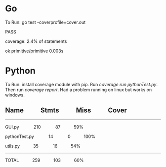 # Go
To Run: go test -coverprofile=cover.out

PASS

coverage: 2.4% of statements

ok      primitive/primitive     0.003s

# Python 

To Run: install coverage module with pip. Run *coverage run pythonTest.py*. Then run *coverage report*. Had a problem running on linux but works on windows.
## Name            &nbsp;&nbsp;&nbsp;&nbsp;&nbsp;&nbsp;&nbsp;&nbsp;&nbsp;&nbsp;Stmts   &nbsp;&nbsp;&nbsp;&nbsp;&nbsp;&nbsp;&nbsp;&nbsp;&nbsp;&nbsp;Miss  &nbsp;&nbsp;&nbsp;&nbsp;&nbsp;&nbsp;&nbsp;&nbsp;&nbsp;&nbsp;Cover

-----------------------------------

GUI.py           &nbsp;&nbsp;&nbsp;&nbsp;&nbsp;&nbsp;&nbsp;&nbsp;&nbsp;&nbsp; 210    &nbsp;&nbsp;&nbsp;&nbsp;&nbsp;&nbsp;&nbsp;&nbsp;&nbsp;&nbsp; 87    &nbsp;&nbsp;&nbsp;&nbsp;&nbsp;&nbsp;&nbsp;&nbsp;&nbsp;&nbsp;59%

pythonTest.py     &nbsp;&nbsp;&nbsp;&nbsp;&nbsp;&nbsp;&nbsp;&nbsp;&nbsp;&nbsp; 14     &nbsp;&nbsp;&nbsp;&nbsp;&nbsp;&nbsp;&nbsp;&nbsp;&nbsp;&nbsp; 0   &nbsp;&nbsp;&nbsp;&nbsp;&nbsp;&nbsp;&nbsp;&nbsp;&nbsp;&nbsp;100%

utils.py           &nbsp;&nbsp;&nbsp;&nbsp;&nbsp;&nbsp;&nbsp;&nbsp;&nbsp;&nbsp;35    &nbsp;&nbsp;&nbsp;&nbsp;&nbsp;&nbsp;&nbsp;&nbsp;&nbsp;&nbsp; 16    &nbsp;&nbsp;&nbsp;&nbsp;&nbsp;&nbsp;&nbsp;&nbsp;&nbsp;&nbsp;54%

-----------------------------------

TOTAL            &nbsp;&nbsp;&nbsp;&nbsp;&nbsp;&nbsp;&nbsp;&nbsp;&nbsp;&nbsp;259    &nbsp;&nbsp;&nbsp;&nbsp;&nbsp;&nbsp;&nbsp;&nbsp;&nbsp;&nbsp;103    &nbsp;&nbsp;&nbsp;&nbsp;&nbsp;&nbsp;&nbsp;&nbsp;&nbsp;&nbsp;60%



